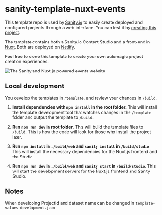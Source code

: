 # sanity-template-nuxt-events

This template repo is used by [Sanity.io](https://www.sanity.io) to easily create deployed and configured projects through a web interface. You can test it by [creating this project](https://www.sanity.io/create/?template=sanity-io%2Fsanity-template-nuxt-events).

The template contains both a Sanity.io Content Studio and a front-end in [Nuxt](https://nuxtjs.org). Both are deployed on [Netlify](https://netlify.com).

Feel free to clone this template to create your own automagic project creation experiences.

![The Sanity and Nuxt.js powered events website](https://github.com/sanity-io/sanity-template-nuxt-events/blob/master/assets/frontend.jpg?raw=true)

## Local development

You develop the templates in `/template`, and review your changes in `/build`.

1. **Install dependencies with `npm install` in the root folder.** This will install the template development tool that watches changes in the `/template` folder and output the template to `/build`.

2. **Run `npm run dev` in root folder.** This will build the template files to `/build`. This is how the code will look for those who install the project later.

3. **Run `npm install` in `./build/web` and `sanity install` in `/build/studio`** This will install the necessary dependencies for the Nuxt.js frontend and the Studio.

4. **Run `npm run dev` in `./build/web` and `sanity start` in `/build/studio`**. This will start the development servers for the Nuxt.js frontend and Sanity Studio.

## Notes

When developing ProjectId and dataset name can be changed in `template-values-development.json`
